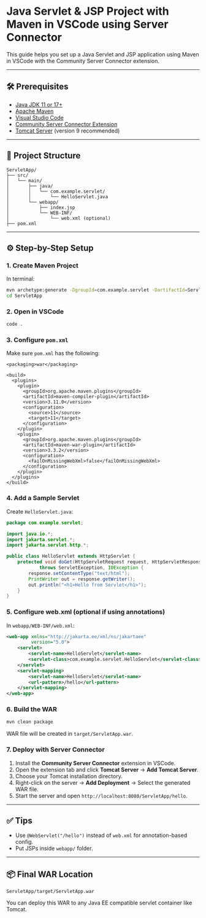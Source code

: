 # Java Servlet & JSP Project with Maven in VSCode using Server Connector

This guide helps you set up a Java Servlet and JSP application using Maven in VSCode with the Community Server Connector extension.

---

## 🛠 Prerequisites

- [Java JDK 11 or 17+](https://adoptium.net/)
- [Apache Maven](https://maven.apache.org/)
- [Visual Studio Code](https://code.visualstudio.com/)
- [Community Server Connector Extension](https://marketplace.visualstudio.com/items?itemName=redhat.vscode-community-server-connector)
- [Tomcat Server](https://tomcat.apache.org/) (version 9 recommended)

---

## 📁 Project Structure

```
ServletApp/
├── src/
│   └── main/
│       ├── java/
│       │   └── com.example.servlet/
│       │       └── HelloServlet.java
│       └── webapp/
│           ├── index.jsp
│           └── WEB-INF/
│               └── web.xml (optional)
├── pom.xml
```

---

## ⚙️ Step-by-Step Setup

### 1. Create Maven Project

In terminal:

```bash
mvn archetype:generate -DgroupId=com.example.servlet -DartifactId=ServletApp -DarchetypeArtifactId=maven-archetype-webapp -DinteractiveMode=false
cd ServletApp
```

### 2. Open in VSCode

```bash
code .
```

### 3. Configure `pom.xml`

Make sure `pom.xml` has the following:

```
<packaging>war</packaging>

<build>
  <plugins>
    <plugin>
      <groupId>org.apache.maven.plugins</groupId>
      <artifactId>maven-compiler-plugin</artifactId>
      <version>3.11.0</version>
      <configuration>
        <source>11</source>
        <target>11</target>
      </configuration>
    </plugin>
    <plugin>
      <groupId>org.apache.maven.plugins</groupId>
      <artifactId>maven-war-plugin</artifactId>
      <version>3.3.2</version>
      <configuration>
        <failOnMissingWebXml>false</failOnMissingWebXml>
      </configuration>
    </plugin>
  </plugins>
</build>
```

### 4. Add a Sample Servlet

Create `HelloServlet.java`:

```java
package com.example.servlet;

import java.io.*;
import jakarta.servlet.*;
import jakarta.servlet.http.*;

public class HelloServlet extends HttpServlet {
    protected void doGet(HttpServletRequest request, HttpServletResponse response)
            throws ServletException, IOException {
        response.setContentType("text/html");
        PrintWriter out = response.getWriter();
        out.println("<h1>Hello from Servlet</h1>");
    }
}
```

### 5. Configure web.xml (optional if using annotations)

In `webapp/WEB-INF/web.xml`:

```xml
<web-app xmlns="http://jakarta.ee/xml/ns/jakartaee"
         version="5.0">
    <servlet>
        <servlet-name>HelloServlet</servlet-name>
        <servlet-class>com.example.servlet.HelloServlet</servlet-class>
    </servlet>
    <servlet-mapping>
        <servlet-name>HelloServlet</servlet-name>
        <url-pattern>/hello</url-pattern>
    </servlet-mapping>
</web-app>
```

### 6. Build the WAR

```bash
mvn clean package
```

WAR file will be created in `target/ServletApp.war`.

### 7. Deploy with Server Connector

1. Install the **Community Server Connector** extension in VSCode.
2. Open the extension tab and click **Tomcat Server** → **Add Tomcat Server**.
3. Choose your Tomcat installation directory.
4. Right-click on the server → **Add Deployment** → Select the generated WAR file.
5. Start the server and open `http://localhost:8080/ServletApp/hello`.

---

## ✅ Tips

- Use `@WebServlet("/hello")` instead of `web.xml` for annotation-based config.
- Put JSPs inside `webapp/` folder.

---

## 📦 Final WAR Location

```
ServletApp/target/ServletApp.war
```

You can deploy this WAR to any Java EE compatible servlet container like Tomcat.